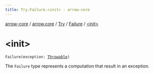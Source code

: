 ```yaml
---
title: Try.Failure.<init> - arrow-core
---
```


[arrow-core](../../../index.html) / [arrow.core](../../index.html) / [Try](../index.html) / [Failure](index.html) / [&lt;init&gt;](./-init-.html)

# &lt;init&gt;

`Failure(exception: `[`Throwable`](https://kotlinlang.org/api/latest/jvm/stdlib/kotlin/-throwable/index.html)`)`

The `Failure` type represents a computation that result in an exception.


